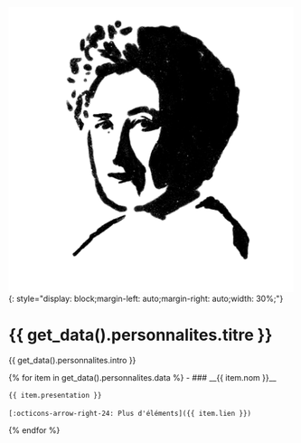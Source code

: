 ![](img/personnalites.png){: style="display: block;margin-left: auto;margin-right: auto;width: 30%;"}

# {{ get_data().personnalites.titre }}

{{ get_data().personnalites.intro }}

<div class="grid cards" markdown>
{% for item in get_data().personnalites.data %}
- ### __{{ item.nom }}__

    {{ item.presentation }}

    [:octicons-arrow-right-24: Plus d'éléments]({{ item.lien }})
{% endfor %}
</div>